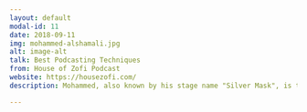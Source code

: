 ```yaml
---
layout: default
modal-id: 11
date: 2018-09-11
img: mohammed-alshamali.jpg 
alt: image-alt
talk: Best Podcasting Techniques
from: House of Zofi Podcast
website: https://housezofi.com/
description: Mohammed, also known by his stage name "Silver Mask", is the co-founder, co-host, and producer of the "House Zofi" Podcast. Experienced and self-taught for 10+ years in everything related to music and audio/video production, Mohammed combines a geekiness and passion in every topic on the House of Zofi. He is also the proud owner of 7 cats.

---
```


